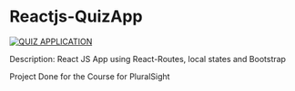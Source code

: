 # Reactjs-QuizApp
[![QUIZ APPLICATION](https://img.youtube.com/vi/L7W2ojHL5DA/0.jpg)](https://youtu.be/L7W2ojHL5DA)


Description:
React JS App using React-Routes, local states and Bootstrap

Project Done for the Course for PluralSight
